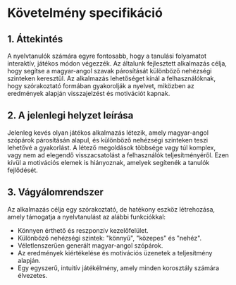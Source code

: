 # Követelmény specifikáció
## 1. Áttekintés
A nyelvtanulók számára egyre fontosabb, hogy a tanulási folyamatot interaktív, játékos módon végezzék. Az általunk fejlesztett alkalmazás célja, hogy segítse a magyar-angol szavak párosítását különböző nehézségi szinteken keresztül. Az alkalmazás lehetőséget kínál a felhasználóknak, hogy szórakoztató formában gyakorolják a nyelvet, miközben az eredmények alapján visszajelzést és motivációt kapnak.

## 2. A jelenlegi helyzet leírása
Jelenleg kevés olyan játékos alkalmazás létezik, amely magyar-angol szópárok párosításán alapul, és különböző nehézségi szinteken teszi lehetővé a gyakorlást. A létező megoldások többsége vagy túl komplex, vagy nem ad elegendő visszacsatolást a felhasználók teljesítményéről. Ezen kívül a motivációs elemek is hiányoznak, amelyek segítenék a tanulók fejlődését. 

## 3. Vágyálomrendszer
Az alkalmazás célja egy szórakoztató, de hatékony eszköz létrehozása, amely támogatja a nyelvtanulást az alábbi funkciókkal:
- Könnyen érthető és reszponzív kezelőfelület.
- Különböző nehézségi szintek: "könnyű", "közepes" és "nehéz".
- Véletlenszerűen generált magyar-angol szópárok.
- Az eredmények kiértékelése és motivációs üzenetek a teljesítmény alapján.
- Egy egyszerű, intuitív játékélmény, amely minden korosztály számára élvezetes.
